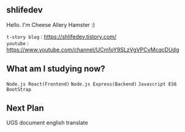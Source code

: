 ## shlifedev
 Hello. I'm Cheese Allery Hamster :)
 
 `t-story blog` : https://shlifedev.tistory.com/  
 `youtube` : https://www.youtube.com/channel/UCm1oY9SLzVgVPCvMcqcDUdg
 
 

## What am I studying now?

 `Node.js React(Frontend)` `Node.js Express(Backend)` `Javascript ES6` `BootStrap`
 
 
## Next Plan
 UGS document english translate 

